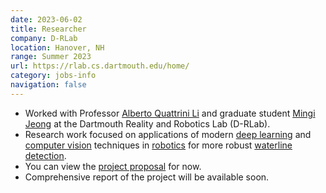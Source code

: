 ```yaml
---
date: 2023-06-02
title: Researcher
company: D-RLab
location: Hanover, NH
range: Summer 2023
url: https://rlab.cs.dartmouth.edu/home/
category: jobs-info
navigation: false
---
```


- Worked with Professor [Alberto Quattrini Li][quattrini-li] and graduate student
  [Mingi Jeong][mingi-jeong] at the Dartmouth Reality and Robotics Lab (D-RLab).
- Research work focused on applications of modern [deep learning][deep-learning] and [computer vision][computer-vision]
  techniques in [robotics][robotics] for more robust [waterline detection][waterline-detection].
- You can view the [project proposal][project-proposal] for now.
- Comprehensive report of the project will be available soon.

[quattrini-li]: https://web.cs.dartmouth.edu/people/alberto-quattrini-li
[mingi-jeong]: https://mingijeong.github.io/

[computer-vision]: https://en.wikipedia.org/wiki/Computer_vision
[deep-learning]: https://en.wikipedia.org/wiki/Deep_learning
[robotics]: https://en.wikipedia.org/wiki/Robotics
[waterline-detection]: https://en.wikipedia.org/wiki/Waterline

[project-proposal]: /rlab-project-proposal.pdf/
